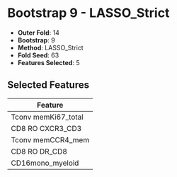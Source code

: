 # Bootstrap 9 - LASSO_Strict

- **Outer Fold**: 14
- **Bootstrap**: 9
- **Method**: LASSO_Strict
- **Fold Seed**: 63
- **Features Selected**: 5

## Selected Features

| Feature |
|---------|
| Tconv memKi67_total |
| CD8 RO CXCR3_CD3 |
| Tconv memCCR4_mem |
| CD8 RO DR_CD8 |
| CD16mono_myeloid |

